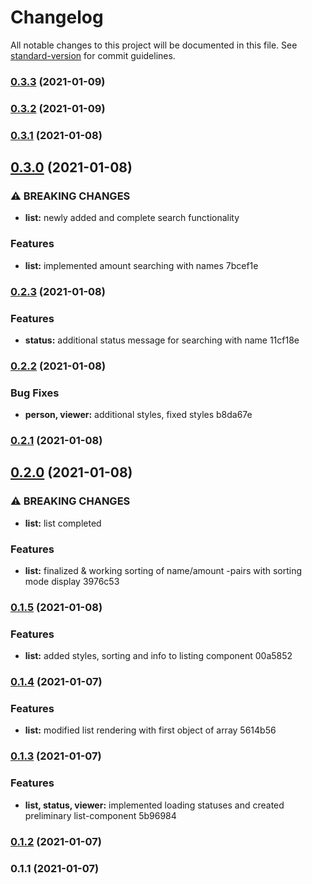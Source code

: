 # Changelog

All notable changes to this project will be documented in this file. See [standard-version](https://github.com/conventional-changelog/standard-version) for commit guidelines.

### [0.3.3](///compare/v0.3.2...v0.3.3) (2021-01-09)

### [0.3.2](///compare/v0.3.1...v0.3.2) (2021-01-09)

### [0.3.1](///compare/v0.3.0...v0.3.1) (2021-01-08)

## [0.3.0](///compare/v0.2.3...v0.3.0) (2021-01-08)


### ⚠ BREAKING CHANGES

* **list:** newly added and complete search functionality

### Features

* **list:** implemented amount searching with names 7bcef1e

### [0.2.3](///compare/v0.2.2...v0.2.3) (2021-01-08)


### Features

* **status:** additional status message for searching with name 11cf18e

### [0.2.2](///compare/v0.2.1...v0.2.2) (2021-01-08)


### Bug Fixes

* **person, viewer:** additional styles, fixed styles b8da67e

### [0.2.1](///compare/v0.2.0...v0.2.1) (2021-01-08)

## [0.2.0](///compare/v0.1.5...v0.2.0) (2021-01-08)


### ⚠ BREAKING CHANGES

* **list:** list completed

### Features

* **list:** finalized & working sorting of name/amount -pairs with sorting mode display 3976c53

### [0.1.5](///compare/v0.1.4...v0.1.5) (2021-01-08)


### Features

* **list:** added styles, sorting and info to listing component 00a5852

### [0.1.4](///compare/v0.1.3...v0.1.4) (2021-01-07)


### Features

* **list:** modified list rendering with first object of array 5614b56

### [0.1.3](///compare/v0.1.2...v0.1.3) (2021-01-07)


### Features

* **list, status, viewer:** implemented loading statuses and created preliminary list-component 5b96984

### [0.1.2](///compare/v0.1.1...v0.1.2) (2021-01-07)

### 0.1.1 (2021-01-07)
